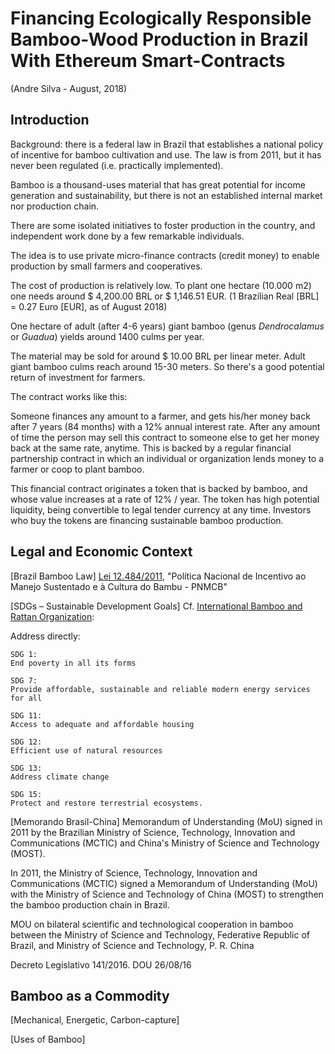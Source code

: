 # Financing Ecologically Responsible Bamboo-Wood Production in Brazil With Ethereum Smart-Contracts

(Andre Silva - August, 2018)

## Introduction

Background: there is a federal law in Brazil that establishes a national policy of incentive for bamboo cultivation and use. The law is from 2011, but it has never been regulated (i.e. practically implemented).

Bamboo is a thousand-uses material that has great potential for income generation and sustainability, but there is not an established internal market nor production chain.

There are some isolated initiatives to foster production in the country, and independent work done by a few remarkable individuals.

The idea is to use private micro-finance contracts (credit money) to enable production by small farmers and cooperatives. 

The cost of production is relatively low. To plant one hectare (10.000 m2) one needs around $ 4,200.00 BRL or $ 1,146.51 EUR. (1 Brazilian Real [BRL] = 0.27 Euro [EUR], as of August 2018)

One hectare of adult (after 4-6 years) giant bamboo (genus _Dendrocalamus_ or _Guadua_) yields around 1400 culms per year.

The material may be sold for around $ 10.00 BRL per linear meter. Adult giant bamboo culms reach around 15-30 meters. So there's a good potential return of investment for farmers. 

The contract works like this: 

Someone finances any amount to a farmer, and gets his/her money back after 7 years (84 months) with a 12% annual interest rate. After any amount of time the person may sell this contract to someone else to get her money back at the same rate, anytime. This is backed by a regular financial partnership contract in which an individual or organization lends money to a farmer or coop to plant bamboo.

This financial contract originates a token that is backed by bamboo, and whose value increases at a rate of 12% / year. The token has high potential liquidity, being convertible to legal tender currency at any time. Investors who buy the tokens are financing sustainable bamboo production.


## Legal and Economic Context

[Brazil Bamboo Law] [Lei 12.484/2011](https://www.planalto.gov.br/ccivil_03/_ato2011-2014/2011/lei/l12484.htm), "Política Nacional de Incentivo ao
Manejo Sustentado e à Cultura do Bambu - PNMCB" 

[SDGs – Sustainable Development Goals] Cf. [International Bamboo and Rattan Organization](http://www.inbar.int):

Address directly: 

    SDG 1:
    End poverty in all its forms

    SDG 7:
    Provide affordable, sustainable and reliable modern energy services for all

    SDG 11:
    Access to adequate and affordable housing

    SDG 12:
    Efficient use of natural resources

    SDG 13:
    Address climate change

    SDG 15:
    Protect and restore terrestrial ecosystems.

[Memorando Brasil-China] Memorandum of Understanding (MoU) signed in 2011 by the Brazilian Ministry of Science, Technology, Innovation and Communications (MCTIC) and China's Ministry of Science and Technology (MOST).

In 2011, the Ministry of Science, Technology, Innovation and Communications (MCTIC) signed a Memorandum of Understanding (MoU) with the Ministry of Science and Technology of China (MOST) to strengthen the bamboo production chain in Brazil.

MOU on bilateral scientific and technological cooperation in bamboo between the Ministry of Science and Technology, Federative Republic of Brazil, and Ministry of Science and Technology, P. R. China

Decreto Legislativo 141/2016. DOU 26/08/16


## Bamboo as a Commodity

[Mechanical, Energetic, Carbon-capture]

[Uses of Bamboo]
